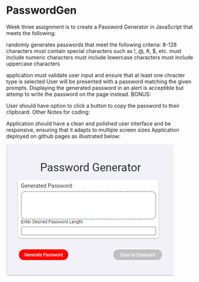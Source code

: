 # PasswordGen
Week three assignment is to create a Password Generator in JavaScript that meets the following:

randomly generates passwords that meet the following criteria:
8-128 characters
must contain special characters such as !, @, #, $, etc.
must include numeric characters
must include lowercase characters
must include uppercase characters

application must validate user input and ensure that at least one chracter type is selected
User will be presented with a password matching the given prompts. Displaying the generated password in an alert is acceptible but attemp to write the password on the page instead.
BONUS:

User should have option to click a button to copy the password to their clipboard.
Other Notes for coding:

Application should have a clean and polished user interface and be responsive, ensuring that it adapts to multiple screen sizes
Application deployed on github pages as illustrated below:

![](pass.png)
